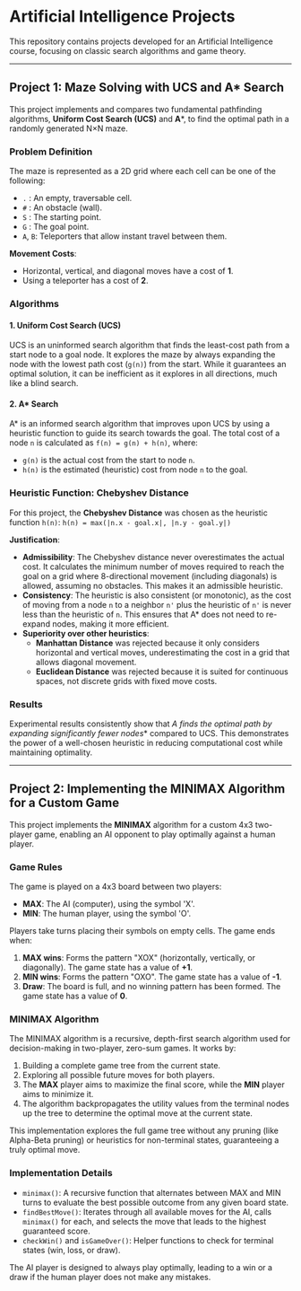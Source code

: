 # Artificial Intelligence Projects

This repository contains projects developed for an Artificial Intelligence course, focusing on classic search algorithms and game theory.

---

## Project 1: Maze Solving with UCS and A* Search

This project implements and compares two fundamental pathfinding algorithms, **Uniform Cost Search (UCS)** and **A***, to find the optimal path in a randomly generated N×N maze.

### Problem Definition
The maze is represented as a 2D grid where each cell can be one of the following:
- `.` : An empty, traversable cell.
- `#` : An obstacle (wall).
- `S` : The starting point.
- `G` : The goal point.
- `A`, `B`: Teleporters that allow instant travel between them.

**Movement Costs**:
- Horizontal, vertical, and diagonal moves have a cost of **1**.
- Using a teleporter has a cost of **2**.

### Algorithms

#### 1. Uniform Cost Search (UCS)
UCS is an uninformed search algorithm that finds the least-cost path from a start node to a goal node. It explores the maze by always expanding the node with the lowest path cost (`g(n)`) from the start. While it guarantees an optimal solution, it can be inefficient as it explores in all directions, much like a blind search.

#### 2. A* Search
A* is an informed search algorithm that improves upon UCS by using a heuristic function to guide its search towards the goal. The total cost of a node `n` is calculated as `f(n) = g(n) + h(n)`, where:
- `g(n)` is the actual cost from the start to node `n`.
- `h(n)` is the estimated (heuristic) cost from node `n` to the goal.

### Heuristic Function: Chebyshev Distance

For this project, the **Chebyshev Distance** was chosen as the heuristic function `h(n)`:
`h(n) = max(|n.x - goal.x|, |n.y - goal.y|)`

**Justification**:
- **Admissibility**: The Chebyshev distance never overestimates the actual cost. It calculates the minimum number of moves required to reach the goal on a grid where 8-directional movement (including diagonals) is allowed, assuming no obstacles. This makes it an admissible heuristic.
- **Consistency**: The heuristic is also consistent (or monotonic), as the cost of moving from a node `n` to a neighbor `n'` plus the heuristic of `n'` is never less than the heuristic of `n`. This ensures that A* does not need to re-expand nodes, making it more efficient.
- **Superiority over other heuristics**:
    - **Manhattan Distance** was rejected because it only considers horizontal and vertical moves, underestimating the cost in a grid that allows diagonal movement.
    - **Euclidean Distance** was rejected because it is suited for continuous spaces, not discrete grids with fixed move costs.

### Results
Experimental results consistently show that **A* finds the optimal path by expanding significantly fewer nodes** compared to UCS. This demonstrates the power of a well-chosen heuristic in reducing computational cost while maintaining optimality.

---

## Project 2: Implementing the MINIMAX Algorithm for a Custom Game

This project implements the **MINIMAX** algorithm for a custom 4x3 two-player game, enabling an AI opponent to play optimally against a human player.

### Game Rules
The game is played on a 4x3 board between two players:
- **MAX**: The AI (computer), using the symbol 'X'.
- **MIN**: The human player, using the symbol 'O'.

Players take turns placing their symbols on empty cells. The game ends when:
1.  **MAX wins**: Forms the pattern "XOX" (horizontally, vertically, or diagonally). The game state has a value of **+1**.
2.  **MIN wins**: Forms the pattern "OXO". The game state has a value of **-1**.
3.  **Draw**: The board is full, and no winning pattern has been formed. The game state has a value of **0**.

### MINIMAX Algorithm
The MINIMAX algorithm is a recursive, depth-first search algorithm used for decision-making in two-player, zero-sum games. It works by:
1.  Building a complete game tree from the current state.
2.  Exploring all possible future moves for both players.
3.  The **MAX** player aims to maximize the final score, while the **MIN** player aims to minimize it.
4.  The algorithm backpropagates the utility values from the terminal nodes up the tree to determine the optimal move at the current state.

This implementation explores the full game tree without any pruning (like Alpha-Beta pruning) or heuristics for non-terminal states, guaranteeing a truly optimal move.

### Implementation Details
- `minimax()`: A recursive function that alternates between MAX and MIN turns to evaluate the best possible outcome from any given board state.
- `findBestMove()`: Iterates through all available moves for the AI, calls `minimax()` for each, and selects the move that leads to the highest guaranteed score.
- `checkWin()` and `isGameOver()`: Helper functions to check for terminal states (win, loss, or draw).

The AI player is designed to always play optimally, leading to a win or a draw if the human player does not make any mistakes.

